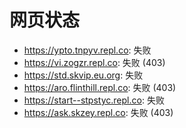 # 网页状态
- https://ypto.tnpyv.repl.co: 失败
- https://vi.zogzr.repl.co: 失败 (403)
- https://std.skvip.eu.org: 失败
- https://aro.flinthill.repl.co: 失败 (403)
- https://start--stpstyc.repl.co: 失败
- https://ask.skzey.repl.co: 失败 (403)
